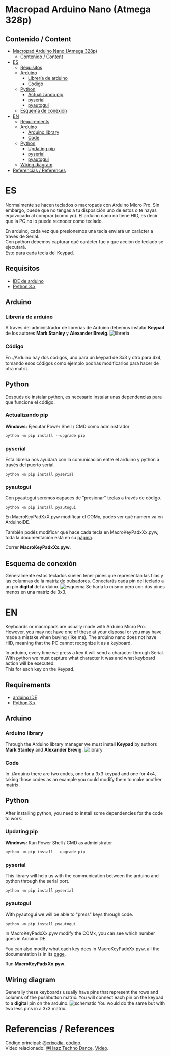 # Macropad Arduino Nano (Atmega 328p)
## Contenido / Content
- [Macropad Arduino Nano (Atmega 328p)](#macropad-arduino-nano-atmega-328p)
  - [Contenido / Content](#contenido--content)
- [ES](#es)
  - [Requisitos](#requisitos)
  - [Arduino](#arduino)
    - [Librería de arduino](#librería-de-arduino)
    - [Código](#código)
  - [Python](#python)
    - [Actualizando pip](#actualizando-pip)
    - [pyserial](#pyserial)
    - [pyautogui](#pyautogui)
  - [Esquema de conexión](#esquema-de-conexión)
- [EN](#en)
  - [Requirements](#requirements)
  - [Arduino](#arduino-1)
    - [Arduino library](#arduino-library)
    - [Code](#code)
  - [Python](#python-1)
    - [Updating pip](#updating-pip)
    - [pyserial](#pyserial-1)
    - [pyautogui](#pyautogui-1)
  - [Wiring diagram](#wiring-diagram)
- [Referencias / References](#referencias--references)
# ES
Normalmente se hacen teclados o macropads con Arduino Micro Pro. 
Sin embargo, puede que no tengas a tu disposición uno de estos o te hayas equivocado al comprar (como yo).
El arduino nano no tiene HID, es decir que la PC no lo puede recnocer como teclado.

En arduino, cada vez que presionemos una tecla enviará un carácter a través de Serial.  
Con python debemos capturar qué carácter fue y que acción de teclado se ejecutará.  
Esto para cada tecla del Keypad.
## Requisitos
* [IDE de arduino](https://www.arduino.cc/en/Main/Software)
* [Python 3.x](https://www.python.org/)

## Arduino
### Librería de arduino
A través del administrador de librerías de Arduino debemos instalar **Keypad** de los autores **Mark Stanley** y **Alexander Brevig**.
![libreria](./img/libreria.png)

### Código
En ./Arduino hay dos códigos, uno para un keypad de 3x3 y otro para 4x4, tomando esos códigos como ejemplo podrías modificarlos para hacer de otra matriz.

## Python
Después de instalar python, es necesario instalar unas dependencias para que funcione el código.
### Actualizando pip
**Windows:** Ejecutar Power Shell / CMD como administrador
```shell
python -m pip install --upgrade pip
```
### pyserial
Esta librería nos ayudará con la comunicación entre el arduino y python a través del puerto serial.
```shell
python -m pip install pyserial
```
### pyautogui
Con pyautogui seremos capaces de "presionar" teclas a través de código.
```shell
python -m pip install pyautogui
```
  
  
En MacroKeyPadXxX.pyw modificar el COMx, podes ver qué numero va en ArduinoIDE.

También podés modificar qué hace cada tecla en MacroKeyPadxXx.pyw, toda la documentación está en su [página](https://pyautogui.readthedocs.io/en/latest/keyboard.html).

Correr **MacroKeyPadxXx.pyw**.

## Esquema de conexión

Generalmente estos teclados suelen tener pines que representan las filas y las columnas de la matriz de pulsadores. Conectarás cada pin del teclado a un pin **digital** del arduino.
![esquema](./img/Conexion.jpg)
Se haría lo mismo pero con dos pines menos en una matriz de 3x3.

# EN
Keyboards or macropads are usually made with Arduino Micro Pro. 
However, you may not have one of these at your disposal or you may have made a mistake when buying (like me).
The arduino nano does not have HID, meaning that the PC cannot recognize it as a keyboard.

In arduino, every time we press a key it will send a character through Serial.  
With python we must capture what character it was and what keyboard action will be executed.  
This for each key on the Keypad.
## Requirements
* [arduino IDE](https://www.arduino.cc/en/Main/Software)
* [Python 3.x](https://www.python.org/)

## Arduino
### Arduino library
Through the Arduino library manager we must install **Keypad** by authors **Mark Stanley** and **Alexander Brevig**.
![library](./img/libreria.png)

### Code
In ./Arduino there are two codes, one for a 3x3 keypad and one for 4x4, taking those codes as an example you could modify them to make another matrix.

## Python
After installing python, you need to install some dependencies for the code to work.
### Updating pip
**Windows:** Run Power Shell / CMD as administrator
```shell
python -m pip install --upgrade pip
```
### pyserial
This library will help us with the communication between the arduino and python through the serial port.
```shell
python -m pip install pyserial
```
### pyautogui
With pyautogui we will be able to "press" keys through code.
```shell
python -m pip install pyautogui
```
In MacroKeyPadxXx.pyw modify the COMx, you can see which number goes in ArduinoIDE.  

You can also modify what each key does in MacroKeyPadxXx.pyw, all the documentation is in its [page](https://pyautogui.readthedocs.io/en/latest/keyboard.html).  

Run **MacroKeyPadxXx.pyw**.
## Wiring diagram

Generally these keyboards usually have pins that represent the rows and columns of the pushbutton matrix. You will connect each pin on the keypad to a **digital** pin on the arduino.
![schematic](./img/Conexion.jpg)
You would do the same but with two less pins in a 3x3 matrix.  
  
  
  
# Referencias / References
Código principal: [@crixodia](https://www.twitter.com/crixodia), [código](https://github.com/crixodia/arduino-nano-macro-keypad/tree/master).  
Video relacionado: [@Hazz Techno Dance](https://www.youtube.com/@hazztechnodance8190), [Video](https://www.youtube.com/watch?v=JGrRwc5wo2s).